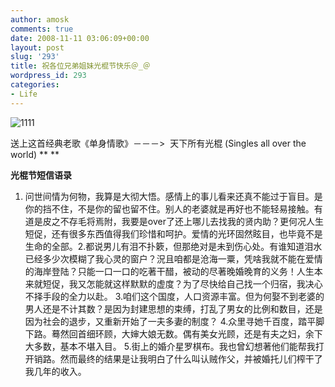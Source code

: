 ```yaml
---
author: amosk
comments: true
date: 2008-11-11 03:06:09+00:00
layout: post
slug: '293'
title: 祝各位兄弟姐妹光棍节快乐＠_＠
wordpress_id: 293
categories:
- Life
---
```


![1111](http://kongove.whostas.com/blog/download/1111.jpg)


送上这首经典老歌《单身情歌》－－－>  天下所有光棍 (Singles all over the world)
**
**





**光棍节短信语录**

1. 问世间情为何物，我算是大彻大悟。感情上的事儿看来还真不能过于盲目。是你的挡不住，不是你的留也留不住。别人的老婆就是再好也不能轻易接触。有道是皮之不存毛将焉附，我要是over了还上哪儿去找我的贤内助？更何况人生短促，还有很多东西值得我们珍惜和呵护。爱情的光环固然眩目，也毕竟不是生命的全部。<!-- more -->2.都说男儿有泪不扑簌，但那绝对是未到伤心处。有谁知道泪水已经多少次模糊了我心灵的窗户？況且咱都是沧海一粟，凭啥我就不能在爱情的海岸登陆？只能一口一口的吃著干醋，被动的尽著晚婚晚育的义务！人生本来就短促，我又怎能就这样默默的虚度？为了尽快给自己找一个归宿，我决心不择手段的全力以赴。
3.咱们这个国度，人口资源丰富。但为何娶不到老婆的男人还是不计其数？是因为封建思想的束缚，打乱了男女的比例和数目，还是因为社会的退步，又重新开始了一夫多妻的制度？
4.众里寻她千百度，踏平脚下路。蓦然回首细环顾，大婶大娘无数。偶有美女光顾，还是有夫之妇，余下大多数，基本不堪入目。
5.街上的婚介星罗棋布。我也曾幻想著他们能帮我打开销路。然而最终的结果是让我明白了什么叫认贼作父，并被婚托儿们榨干了我几年的收入。
